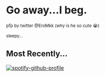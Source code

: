 # Go away...I beg. #

<sup> pfp by twitter @EroMkk (why is he so cute 😭) </sup>

<sup> sleepy... </sup>


## Most Recently... ##
[![spotify-github-profile](https://spotify-github-profile.kittinanx.com/api/view?uid=t0gd8xx6cc2ymdgcogo9hjs5w&cover_image=true&theme=default&show_offline=false&background_color=121212&interchange=false&bar_color=53b14f&bar_color_cover=true)](https://spotify-github-profile.kittinanx.com/api/view?uid=t0gd8xx6cc2ymdgcogo9hjs5w&redirect=true)

<!---
1Ingsoc/1Ingsoc is a ✨ special ✨ repository because its `README.md` (this file) appears on your GitHub profile.
You can click the Preview link to take a look at your changes.
--->
